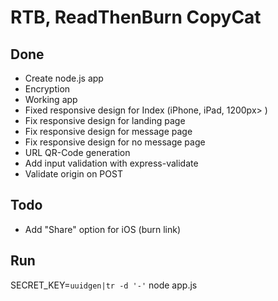 # RTB, ReadThenBurn CopyCat

## Done
* Create node.js app
* Encryption
* Working app
* Fixed responsive design for Index (iPhone, iPad, 1200px> )
* Fix responsive design for landing page
* Fix responsive design for message page
* Fix responsive design for no message page
* URL QR-Code generation
* Add input validation with express-validate
* Validate origin on POST

## Todo
* Add "Share" option for iOS (burn link)

## Run
SECRET_KEY=`uuidgen|tr -d '-'` node app.js

